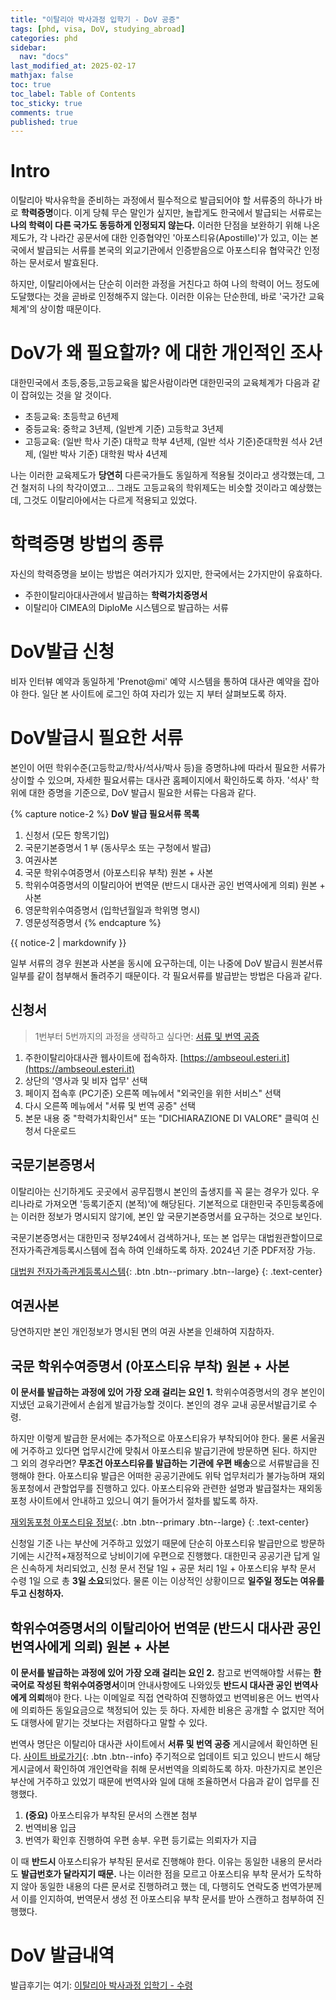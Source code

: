```yaml
---
title: "이탈리아 박사과정 입학기 - DoV 공증"
tags: [phd, visa, DoV, studying_abroad]
categories: phd
sidebar:
  nav: "docs"
last_modified_at: 2025-02-17
mathjax: false
toc: true
toc_label: Table of Contents
toc_sticky: true
comments: true
published: true
---
```


# Intro
이탈리아 박사유학을 준비하는 과정에서 필수적으로 발급되어야 할 서류중의 하나가 바로 **학력증명**이다.
이게 당췌 무슨 말인가 싶지만, 놀랍게도 한국에서 발급되는 서류로는 **나의 학력이 다른 국가도 동등하게 인정되지 않는다.**
이러한 단점을 보완하기 위해 나온 제도가, 각 나라간 공문서에 대한 인증협약인 '아포스티유(Apostille)'가 있고, 이는 본국에서 발급되는 서류를 본국의 외교기관에서 인증받음으로 아포스티유 협약국간 인정하는 문서로서 발효된다.

하지만, 이탈리아에서는 단순히 이러한 과정을 거친다고 하여 나의 학력이 어느 정도에 도달했다는 것을 곧바로 인정해주지 않는다.
이러한 이유는 단순한데, 바로 '국가간 교육체계'의 상이함 때문이다.

# DoV가 왜 필요할까? 에 대한 개인적인 조사
대한민국에서 초등,중등,고등교육을 밟은사람이라면 대한민국의 교육체계가 다음과 같이 잡혀있는 것을 알 것이다.

* 초등교육: 초등학교 6년제
* 중등교육: 중학교 3년제, (일반계 기준) 고등학교 3년제
* 고등교육: (일반 학사 기준) 대학교 학부 4년제, (일반 석사 기준)준대학원 석사 2년제, (일반 박사 기준) 대학원 박사 4년제

나는 이러한 교육제도가 **당연히** 다른국가들도 동일하게 적용될 것이라고 생각했는데, 그건 철저히 나의 착각이였고...
그래도 고등교육의 학위제도는 비슷할 것이라고 예상했는데, 그것도 이탈리아에서는 다르게 적용되고 있었다.

# 학력증명 방법의 종류
자신의 학력증명을 보이는 방법은 여러가지가 있지만, 한국에서는 2가지만이 유효하다.
* 주한이탈리아대사관에서 발급하는 **학력가치증명서**
* 이탈리아 CIMEA의 DiploMe 시스템으로 발급하는 서류

# DoV발급 신청
비자 인터뷰 예약과 동일하게 'Prenot@mi' 예약 시스템을 통하여 대사관 예약을 잡아야 한다.
일단 본 사이트에 로그인 하여 자리가 있는 지 부터 살펴보도록 하자.

# DoV발급시 필요한 서류
본인이 어떤 학위수준(고등학교/학사/석사/박사 등)을 증명하냐에 따라서 필요한 서류가 상이할 수 있으며, 자세한 필요서류는 대사관 홈페이지에서 확인하도록 하자.
'석사' 학위에 대한 증명을 기준으로, DoV 발급시 필요한 서류는 다음과 같다.

{% capture notice-2 %}
**DoV 발급 필요서류 목록**

1. 신청서 (모든 항목기입)
2. 국문기본증명서 1 부 (동사무소 또는 구청에서 발급)
3. 여권사본
4. 국문 학위수여증명서 (아포스티유 부착) 원본 + 사본
5. 학위수여증명서의 이탈리아어 번역문 (반드시 대사관 공인 번역사에게 의뢰) 원본 + 사본
6. 영문학위수여증명서 (입학년월일과 학위명 명시)
7. 영문성적증명서
{% endcapture %}
<div class="notice--info">{{ notice-2 | markdownify }}</div>

일부 서류의 경우 원본과 사본을 동시에 요구하는데, 이는 나중에 DoV 발급시 원본서류 일부를 같이 첨부해서 돌려주기 때문이다.
각 필요서류를 발급받는 방법은 다음과 같다.

## 신청서
> 1번부터 5번까지의 과정을 생략하고 싶다면: [서류 및 번역 공증](https://ambseoul.esteri.it/ko/servizi-consolari-e-visti/servizi-per-il-cittadino-straniero/traduzione-e-legalizzazione-dei-documenti/)

1. 주한이탈리아대사관 웹사이트에 접속하자. [https://ambseoul.esteri.it](https://ambseoul.esteri.it)
2. 상단의 '영사과 및 비자 업무' 선택
3. 페이지 접속후 (PC기준) 오른쪽 메뉴에서 "외국인을 위한 서비스" 선택
4. 다시 오른쪽 메뉴에서 "서류 및 번역 공증" 선택 
5. 본문 내용 중 "학력가치확인서" 또는 "DICHIARAZIONE DI VALORE" 클릭여 신청서 다운로드

## 국문기본증명서
이탈리아는 신기하게도 곳곳에서 공무집행시 본인의 출생지를 꼭 묻는 경우가 있다. 우리나라로 가져오면 '등록기준지 (본적)'에 해당된다. 기본적으로 대한민국 주민등록증에는 이러한 정보가 명시되지 않기에, 본인 앞 국문기본증명서를 요구하는 것으로 보인다.

국문기본증명서는 대한민국 정부24에서 검색하거나, 또는 본 업무는 대법원관할이므로 전자가족관계등록시스템에 접속 하여 인쇄하도록 하자. 2024년 기준 PDF저장 가능.

[대법원 전자가족관계등록시스템](https://efamily.scourt.go.kr){: .btn .btn--primary .btn--large}
{: .text-center}
## 여권사본
당연하지만 본인 개인정보가 명시된 면의 여권 사본을 인쇄하여 지참하자.

## 국문 학위수여증명서 (아포스티유 부착) 원본 + 사본
**이 문서를 발급하는 과정에 있어 가장 오래 걸리는 요인 1.** 
학위수여증명서의 경우 본인이 지냈던 교육기관에서 손쉽게 발급가능할 것이다.
본인의 경우 교내 공문서발급기로 수령.

하지만 이렇게 발급한 문서에는 추가적으로 아포스티유가 부착되어야 한다.
물론 서울권에 거주하고 있다면 업무시간에 맞춰서 아포스티유 발급기관에 방문하면 된다.
하지만 그 외의 경우라면? **무조건 아포스티유를 발급하는 기관에 우편 배송**으로 서류발급을 진행해야 한다.
아포스티유 발급은 어떠한 공공기관에도 위탁 업무처리가 불가능하며 재외동포청에서 관할업무를 진행하고 있다.
아포스티유와 관련한 설명과 발급절차는 재외동포청 사이트에서 안내하고 있으니 여기 들어가서 절차를 밟도록 하자.

[재외동포청 아포스티유 정보](https://oka.go.kr/oka/services/info/apostille/){: .btn .btn--primary .btn--large}
{: .text-center}

신청일 기준 나는 부산에 거주하고 있었기 때문에 단순히 아포스티유 발급만으로 방문하기에는 시간적+재정적으로 낭비이기에 우편으로 진행했다.
대한민국 공공기관 답게 일은 신속하게 처리되었고, 신청 문서 전달 1일 + 공문 처리 1일 + 아포스티유 부착 문서 수령 1일 으로 총 **3일 소요**되었다.
물론 이는 이상적인 상황이므로 **일주일 정도는 여유를 두고 신청하자.**

## 학위수여증명서의 이탈리아어 번역문 (반드시 대사관 공인 번역사에게 의뢰) 원본 + 사본
**이 문서를 발급하는 과정에 있어 가장 오래 걸리는 요인 2.**
참고로 번역해야할 서류는 **한국어로 작성된 학위수여증명서**이며 안내사항에도 나와있듯 **반드시 대사관 공인 번역사에게 의뢰**해야 한다.
나는 이메일로 직접 연락하여 진행하였고 번역비용은 어느 번역사에 의뢰하든 동일요금으로 책정되어 있는 듯 하다. 자세한 비용은 공개할 수 없지만 적어도 대행사에 맡기는 것보다는 저렴하다고 말할 수 있다.

번역사 명단은 이탈리아 대사관 사이트에서 **서류 및 번역 공증** 게시글에서 확인하면 된다. [사이트 바로가기](https://ambseoul.esteri.it/ko/servizi-consolari-e-visti/servizi-per-il-cittadino-straniero/traduzione-e-legalizzazione-dei-documenti/){: .btn .btn--info}
주기적으로 업데이트 되고 있으니 반드시 해당 게시글에서 확인하여 개인연락을 취해 문서번역을 의뢰하도록 하자.
마찬가지로 본인은 부산에 거주하고 있었기 때문에 번역사와 일에 대해 조율하면서 다음과 같이 업무를 진행했다.

1. **(중요)** 아포스티유가 부착된 문서의 스캔본 첨부
2. 번역비용 입금
3. 번역가 확인후 진행하여 우편 송부. 우편 등기료는 의뢰자가 지급

이 때 **반드시** 아포스티유가 부착된 문서로 진행해야 한다.
이유는 동일한 내용의 문서라도 **발급번호가 달라지기 때문.**
나는 이러한 점을 모르고 아포스티유 부착 문서가 도착하지 않아 동일한 내용의 다른 문서로 진행하려고 했는 데, 다행히도 연락도중 번역가분께서 이를 인지하여, 번역문서 생성 전 아포스티유 부착 문서를 받아 스캔하고 첨부하여 진행했다.

# DoV 발급내역
발급후기는 여기: [이탈리아 박사과정 입학기 - 수령](/phd/italyvisa-final)